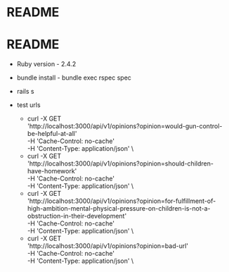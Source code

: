 # README

# README

* Ruby version - 2.4.2

* bundle install - bundle exec rspec spec

* rails s

* test urls
  - curl -X GET \
  'http://localhost:3000/api/v1/opinions?opinion=would-gun-control-be-helpful-at-all' \
  -H 'Cache-Control: no-cache' \
  -H 'Content-Type: application/json' \
  - curl -X GET \
  'http://localhost:3000/api/v1/opinions?opinion=should-children-have-homework' \
  -H 'Cache-Control: no-cache' \
  -H 'Content-Type: application/json' \
  - curl -X GET \
  'http://localhost:3000/api/v1/opinions?opinion=for-fulfillment-of-high-ambition-mental-physical-pressure-on-children-is-not-a-obstruction-in-their-development' \
  -H 'Cache-Control: no-cache' \
  -H 'Content-Type: application/json' \
  - curl -X GET \
  'http://localhost:3000/api/v1/opinions?opinion=bad-url' \
  -H 'Cache-Control: no-cache' \
  -H 'Content-Type: application/json' \
